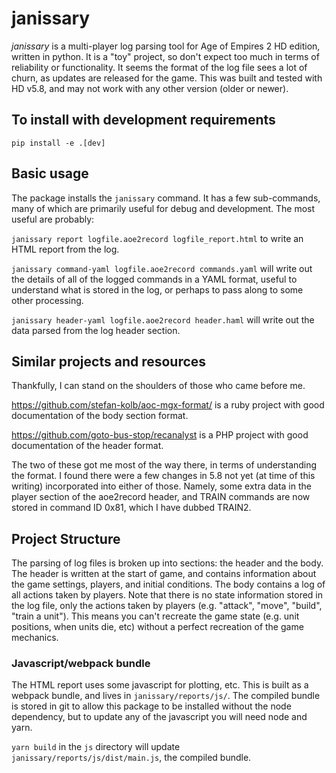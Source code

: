 # janissary

*janissary* is a multi-player log parsing tool for Age of Empires 2 HD edition,
written in python. It is a "toy" project, so don't expect too much in terms of
reliability or functionality. It seems the format of the log file sees a lot of
churn, as updates are released for the game. This was built and tested with HD
v5.8, and may not work with any other version (older or newer).

## To install with development requirements

`pip install -e .[dev]`

## Basic usage

The package installs the `janissary` command. It has a few sub-commands, many
of which are primarily useful for debug and development. The most useful are
probably:

`janissary report logfile.aoe2record logfile_report.html` to write an HTML
report from the log.

`janissary command-yaml logfile.aoe2record commands.yaml` will write out the
details of all of the logged commands in a YAML format, useful to understand
what is stored in the log, or perhaps to pass along to some other processing.

`janissary header-yaml logfile.aoe2record header.haml` will write out the data
parsed from the log header section.

## Similar projects and resources

Thankfully, I can stand on the shoulders of those who came before me.

https://github.com/stefan-kolb/aoc-mgx-format/ is a ruby project with good
documentation of the body section format.

https://github.com/goto-bus-stop/recanalyst is a PHP project with good
documentation of the header format.

The two of these got me most of the way there, in terms of understanding
the format. I found there were a few changes in 5.8 not yet (at time of this
writing) incorporated into either of those. Namely, some extra data in the
player section of the aoe2record header, and TRAIN commands are now stored in
command ID 0x81, which I have dubbed TRAIN2.

## Project Structure

The parsing of log files is broken up into sections: the header and the body.
The header is written at the start of game, and contains information about the
game settings, players, and initial conditions. The body contains a log of all
actions taken by players. Note that there is no state information stored in
the log file, only the actions taken by players (e.g. "attack", "move",
"build", "train a unit"). This means you can't recreate the game state (e.g.
unit positions, when units die, etc) without a perfect recreation of the game
mechanics.

### Javascript/webpack bundle

The HTML report uses some javascript for plotting, etc. This is built as a 
webpack bundle, and lives in `janissary/reports/js/`. The compiled bundle is
stored in git to allow this package to be installed without the node dependency,
but to update any of the javascript you will need node and yarn. 

`yarn build` in the `js` directory will update `janissary/reports/js/dist/main.js`, 
the compiled bundle.
